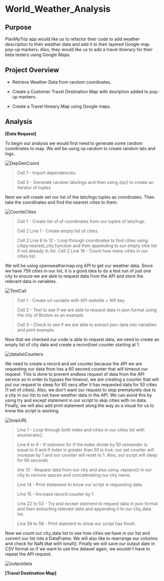 # World_Weather_Analysis

## Purpose

PlanMyTrip app would like us to refactor their code to add weather description to their weather data and add it to their layered Google map pop-up markers. Also, they would like us to add a travel itinerary for their beta testers using Google Maps.

## Project Overview

- Retrieve Weather Data from random coordinates.

- Create a Customer Travel Destination Map with desription added to pop-up markers.

- Create a Travel Itineary Map using Google maps.

## Analysis

**[Data Request]**

To begin our analysis we would first need to generate some random coordinates to map. We will be using np.random to create random lats and lngs.

![DepGenCoord](https://github.com/QQrex/World_Weather_Analysis/blob/main/Resources/dep%2C%20gen%20random%20lat.PNG)
> Cell 1 - Import dependencies.
> 
> Cell 2 - Generate random lats/lngs and then using zip() to create an iterator of tuples

Next we will create set our list of the lats/lngs tuples as coordinates. Then take the coordinates and find the nearest cities to them.

![CoordsCities](https://github.com/QQrex/World_Weather_Analysis/blob/main/Resources/create%20coords%20and%20find%20cities.PNG)
>Cell 1 - Create list of of coordinates from our tuples of lats/lngs.
>
>Cell 2 Line 1 - Create empty list of cities.
>
>Cell 2 Line 6 to 12 - Loop through coordinates to find cities using citipy.nearest_city function and then appending to our empty citie list if not already in list.
>Cell 2 Line 16 - Count how many cities in our cities list.
>

We will be using openweathermap.org API to get our weather data. Since we have 759 cities in our list, it is a good idea to do a test run of just one city to ensure we are able to request data from the API and store the relevant data in variables.

![TestCall](https://github.com/QQrex/World_Weather_Analysis/blob/main/Resources/Test%20call%20and%20parse.PNG)
>Cell 1 - Create url variable with API website + API key.
>
>Cell 2 - Test to see if we are able to request data in json format using the city of Boston as an example.
>
>Cell 3 - Check to see if we are able to extract json data into variables and print example.

Now that we checked our code is able to request data, we need to create an empty list of city data and create a record/set counter starting at 1.

![datalistCounters](https://github.com/QQrex/World_Weather_Analysis/blob/main/Resources/create%20list%20and%20counters.PNG)

We need to create a record and set counter because the API we are requesting our data from has a 60 second counter that will timeout our request. This is done to prevent endless request of data from the API service so in order to bypass the timeout, we are creating a counter that will put our request to sleep for 60 secs after it has requested data for 50 cities (1 set of cities). Also, we don't want our request to stop prematurely due to a city in our list to not have weather data in the API. We can avoid this by using try and except statement in our script to skip cities with no data. Finally, we will also add print statement along the way as a visual for us to know the script is working.

![loopURL](https://github.com/QQrex/World_Weather_Analysis/blob/main/Resources/loop%20to%20loop%20through%20url.PNG)
>Line 1 - Loop through both index and cities in our cities list with enumerate().
>
>Line 6 to 9 - If statment for if the index divide by 50 remainder is equal to 0 and if index is greater than 50 is true, our set counter will increase by 1 and our counter will reset to 1. Also, our script will sleep for 60 seconds.
>
>line 12 - Request data from our city and also using .replace() in our city to remove spaces and concatenating our city name.
>
>Line 14 - Print statement to know our script is requesting data.
>
>Line 15 - Increase record counter by 1
>
>Line 22 to 53 - Try and except statment to request data in json format and then extracting relevant data and appending it to our city_data list.
>
>Line 56 to 58 - Print statment to show our script has finish.

Now we count our city_data list to see how cities we have in our list and convert our list into a DataFrame. We will also like to rearrange our columns and check for NaN dtat with isnull(). Finally we will save our output date in CSV format so if we want to use this dataset again, we wouldn't have to repeat the API request.

![outputdata](https://github.com/QQrex/World_Weather_Analysis/blob/main/Resources/create%20output%20data%20df%20and%20save.PNG)

**[Travel Destination Map]**

